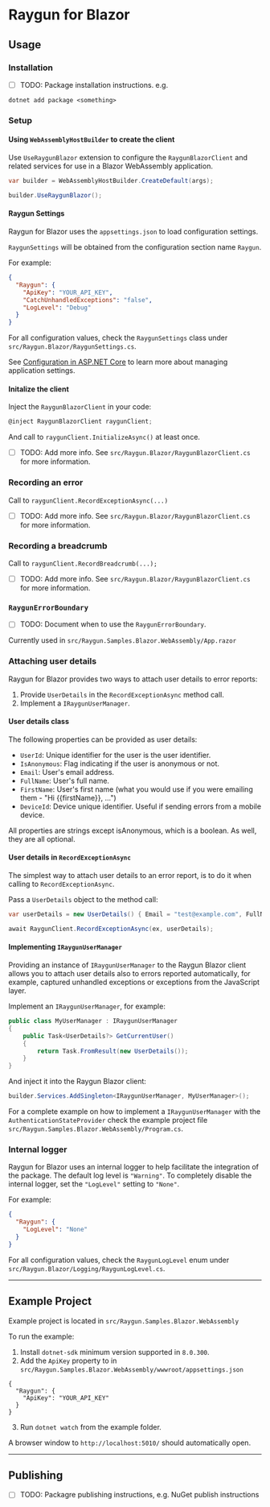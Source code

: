 # Raygun for Blazor

## Usage

### Installation

- [ ] TODO: Package installation instructions. e.g.

```
dotnet add package <something>
```

### Setup

#### Using `WebAssemblyHostBuilder` to create the client

Use `UseRaygunBlazor` extension to configure the `RaygunBlazorClient` and related services for use in a Blazor WebAssembly application.

```cs
var builder = WebAssemblyHostBuilder.CreateDefault(args);

builder.UseRaygunBlazor();
```

#### Raygun Settings

Raygun for Blazor uses the `appsettings.json` to load configuration settings.

`RaygunSettings` will be obtained from the configuration section name `Raygun`.

For example:

```json
{
  "Raygun": {
    "ApiKey": "YOUR_API_KEY",
    "CatchUnhandledExceptions": "false",
    "LogLevel": "Debug"
  }
}
```

For all configuration values, check the `RaygunSettings` class under `src/Raygun.Blazor/RaygunSettings.cs`.

See [Configuration in ASP.NET Core](https://learn.microsoft.com/en-us/aspnet/core/fundamentals/configuration/?view=aspnetcore-8.0) to learn more about managing application settings.

#### Initalize the client

Inject the `RaygunBlazorClient` in your code:

```cs
@inject RaygunBlazorClient raygunClient;
```

And call to `raygunClient.InitializeAsync()` at least once.

- [ ] TODO: Add more info. See `src/Raygun.Blazor/RaygunBlazorClient.cs` for more information.

### Recording an error

Call to `raygunClient.RecordExceptionAsync(...)`

- [ ] TODO: Add more info. See `src/Raygun.Blazor/RaygunBlazorClient.cs` for more information.

### Recording a breadcrumb

Call to `raygunClient.RecordBreadcrumb(...);`

- [ ] TODO: Add more info. See `src/Raygun.Blazor/RaygunBlazorClient.cs` for more information.

### `RaygunErrorBoundary`

- [ ] TODO: Document when to use the `RaygunErrorBoundary`.

Currently used in `src/Raygun.Samples.Blazor.WebAssembly/App.razor`

### Attaching user details

Raygun for Blazor provides two ways to attach user details to error reports:

1. Provide `UserDetails` in the `RecordExceptionAsync` method call.
2. Implement a `IRaygunUserManager`.

#### User details class

The following properties can be provided as user details:

- `UserId`: Unique identifier for the user is the user identifier.
- `IsAnonymous`: Flag indicating if the user is anonymous or not.
- `Email`: User's email address.
- `FullName`: User's full name.
- `FirstName`: User's first name (what you would use if you were emailing them - "Hi {{firstName}}, ...")
- `DeviceId`: Device unique identifier. Useful if sending errors from a mobile device.

All properties are strings except isAnonymous, which is a boolean. As well, they are all optional.

#### User details in `RecordExceptionAsync`

The simplest way to attach user details to an error report, is to do it when calling to `RecordExceptionAsync`.

Pass a `UserDetails` object to the method call:

```cs
var userDetails = new UserDetails() { Email = "test@example.com", FullName = "Test User", UserId = "123456" };

await RaygunClient.RecordExceptionAsync(ex, userDetails);
```

#### Implementing `IRaygunUserManager`

Providing an instance of `IRaygunUserManager` to the Raygun Blazor client allows you to attach user details also to errors reported automatically, for example, captured unhandled exceptions or exceptions from the JavaScript layer.

Implement an `IRaygunUserManager`, for example:

```cs
public class MyUserManager : IRaygunUserManager
{
    public Task<UserDetails?> GetCurrentUser()
    {
        return Task.FromResult(new UserDetails());
    }
}
```

And inject it into the Raygun Blazor client:

```cs
builder.Services.AddSingleton<IRaygunUserManager, MyUserManager>();
```

For a complete example on how to implement a `IRaygunUserManager` with the `AuthenticationStateProvider` check the example project file `src/Raygun.Samples.Blazor.WebAssembly/Program.cs`.

### Internal logger

Raygun for Blazor uses an internal logger to help facilitate the integration of the package.
The default log level is `"Warning"`.
To completely disable the internal logger, set the `"LogLevel"` setting to `"None"`.

For example:

```json
{
  "Raygun": {
    "LogLevel": "None"
  }
}
```

For all configuration values, check the `RaygunLogLevel` enum under `src/Raygun.Blazor/Logging/RaygunLogLevel.cs`.

---

## Example Project

Example project is located in `src/Raygun.Samples.Blazor.WebAssembly`

To run the example:

1. Install `dotnet-sdk` minimum version supported in `8.0.300`.
2. Add the `ApiKey` property to in `src/Raygun.Samples.Blazor.WebAssembly/wwwroot/appsettings.json`

```
{
  "Raygun": {
    "ApiKey": "YOUR_API_KEY"
  }
}
```

3. Run `dotnet watch` from the example folder.

A browser window to `http://localhost:5010/` should automatically open.

---

## Publishing

- [ ] TODO: Packagre publishing instructions, e.g. NuGet publish instructions
